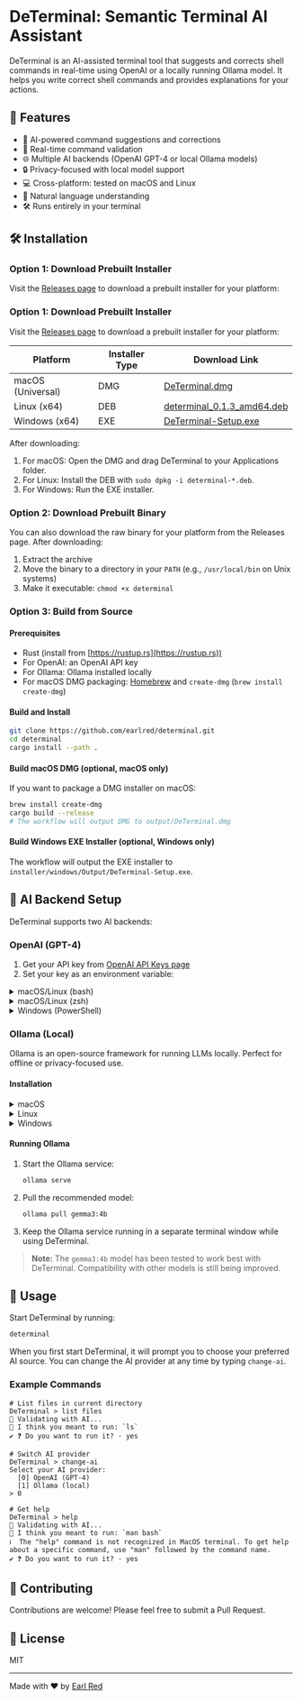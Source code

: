 # DeTerminal: Semantic Terminal AI Assistant

DeTerminal is an AI-assisted terminal tool that suggests and corrects shell commands in real-time using OpenAI or a locally running Ollama model. It helps you write correct shell commands and provides explanations for your actions.

## 🚀 Features

* 🤖 AI-powered command suggestions and corrections
* 🔄 Real-time command validation
* 🌐 Multiple AI backends (OpenAI GPT-4 or local Ollama models)
* 🔒 Privacy-focused with local model support
* 💻 Cross-platform: tested on macOS and Linux
* 🎯 Natural language understanding
* 🛠️ Runs entirely in your terminal

## 🛠️ Installation

### Option 1: Download Prebuilt Installer

Visit the [Releases page](https://github.com/earlred/determinal/releases/latest) to download a prebuilt installer for your platform:

### Option 1: Download Prebuilt Installer

Visit the [Releases page](https://github.com/earlred/DeTerminal/releases/latest) to download a prebuilt installer for your platform:

| Platform              | Installer Type | Download Link |
|-----------------------|----------------|----------------|
| macOS (Universal)     | DMG            | [DeTerminal.dmg](https://github.com/earlred/DeTerminal/releases/latest/download/DeTerminal.dmg) |
| Linux (x64)           | DEB            | [determinal_0.1.3_amd64.deb](https://github.com/earlred/DeTerminal/releases/latest/download/determinal_0.1.3_amd64.deb) |
| Windows (x64)         | EXE            | [DeTerminal-Setup.exe](https://github.com/earlred/DeTerminal/releases/latest/download/DeTerminal-Setup.exe) |

After downloading:
1. For macOS: Open the DMG and drag DeTerminal to your Applications folder.
2. For Linux: Install the DEB with `sudo dpkg -i determinal-*.deb`.
3. For Windows: Run the EXE installer.

### Option 2: Download Prebuilt Binary

You can also download the raw binary for your platform from the Releases page. After downloading:
1. Extract the archive
2. Move the binary to a directory in your `PATH` (e.g., `/usr/local/bin` on Unix systems)
3. Make it executable: `chmod +x determinal`

### Option 3: Build from Source

#### Prerequisites

- Rust (install from [https://rustup.rs](https://rustup.rs))
- For OpenAI: an OpenAI API key
- For Ollama: Ollama installed locally
- For macOS DMG packaging: [Homebrew](https://brew.sh/) and `create-dmg` (`brew install create-dmg`)

#### Build and Install

```bash
git clone https://github.com/earlred/determinal.git
cd determinal
cargo install --path .
```

#### Build macOS DMG (optional, macOS only)

If you want to package a DMG installer on macOS:

```bash
brew install create-dmg
cargo build --release
# The workflow will output DMG to output/DeTerminal.dmg
```

#### Build Windows EXE Installer (optional, Windows only)

The workflow will output the EXE installer to `installer/windows/Output/DeTerminal-Setup.exe`.

## 🔐 AI Backend Setup

DeTerminal supports two AI backends:

### OpenAI (GPT-4)

1. Get your API key from [OpenAI API Keys page](https://platform.openai.com/account/api-keys)
2. Set your key as an environment variable:

<details>
<summary>macOS/Linux (bash)</summary>

```bash
echo 'export OPENAI_API_KEY=your-api-key-here' >> ~/.bashrc
source ~/.bashrc
```

</details>

<details>
<summary>macOS/Linux (zsh)</summary>

```zsh
echo 'export OPENAI_API_KEY=your-api-key-here' >> ~/.zshrc
source ~/.zshrc
```

</details>

<details>
<summary>Windows (PowerShell)</summary>

```powershell
$env:OPENAI_API_KEY="your-api-key-here"
```

</details>

### Ollama (Local)

Ollama is an open-source framework for running LLMs locally. Perfect for offline or privacy-focused use.

#### Installation

<details>
<summary>macOS</summary>

```bash
# Using Homebrew
brew install ollama

# Or download the .dmg from ollama.ai
```

</details>

<details>
<summary>Linux</summary>

```bash
curl -fsSL https://ollama.ai/install.sh | sh
```

</details>

<details>
<summary>Windows</summary>

Download the installer from [ollama.ai](https://ollama.ai)

</details>

#### Running Ollama

1. Start the Ollama service:
   ```bash
   ollama serve
   ```

2. Pull the recommended model:
   ```bash
   ollama pull gemma3:4b
   ```

3. Keep the Ollama service running in a separate terminal window while using DeTerminal.

> **Note:** The `gemma3:4b` model has been tested to work best with DeTerminal. Compatibility with other models is still being improved.

## 🧪 Usage

Start DeTerminal by running:
```bash
determinal
```

When you first start DeTerminal, it will prompt you to choose your preferred AI source. You can change the AI provider at any time by typing `change-ai`.

### Example Commands

```shell
# List files in current directory
DeTerminal > list files
💭 Validating with AI...
🤖 I think you meant to run: `ls`
✔ ❓ Do you want to run it? · yes

# Switch AI provider
DeTerminal > change-ai
Select your AI provider:
  [0] OpenAI (GPT-4)
  [1] Ollama (local)
> 0

# Get help
DeTerminal > help
💭 Validating with AI...
🤖 I think you meant to run: `man bash`
ℹ️  The "help" command is not recognized in MacOS terminal. To get help about a specific command, use "man" followed by the command name.
✔ ❓ Do you want to run it? · yes
```

## 🤝 Contributing

Contributions are welcome! Please feel free to submit a Pull Request.

## 📝 License

MIT

---

Made with ❤️ by [Earl Red](https://github.com/earlred)
